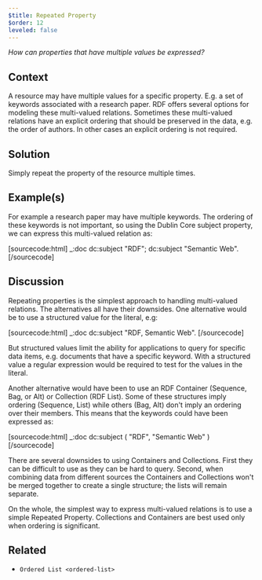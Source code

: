 ```yaml
---
$title: Repeated Property
$order: 12
leveled: false
---
```


*How can properties that have multiple values be expressed?*

## Context

A resource may have multiple values for a specific property. E.g. a set of keywords associated with a research paper. RDF offers several options for modeling these multi-valued relations. Sometimes these multi-valued relations have an explicit ordering that should be preserved in the data, e.g. the order of authors. In other cases an explicit ordering is not required.

## Solution

Simply repeat the property of the resource multiple times.

## Example(s)

For example a research paper may have multiple keywords. The ordering of these keywords is not important, so using the Dublin Core subject property, we can express this multi-valued relation as:

[sourcecode:html]
_:doc
  dc:subject "RDF";
  dc:subject "Semantic Web".
[/sourcecode]

## Discussion

Repeating properties is the simplest approach to handling multi-valued relations. The alternatives all have their downsides. One alternative would be to use a structured value for the literal, e.g:

[sourcecode:html]
_:doc dc:subject "RDF, Semantic Web".
[/sourcecode]

But structured values limit the ability for applications to query for specific data items, e.g. documents that have a specific keyword. With a structured value a regular expression would be required to test for the values in the literal.

Another alternative would have been to use an RDF Container (Sequence, Bag, or Alt) or Collection (RDF List). Some of these structures imply ordering (Sequence, List) while others (Bag, Alt) don't imply an ordering over their members. This means that the keywords could have been expressed as:

[sourcecode:html]
_:doc dc:subject ( "RDF", "Semantic Web" )
[/sourcecode]

There are several downsides to using Containers and Collections. First they can be difficult to use as they can be hard to query. Second, when combining data from different sources the Containers and Collections won't be merged together to create a single structure; the lists will remain separate.

On the whole, the simplest way to express multi-valued relations is to use a simple Repeated Property. Collections and Containers are best used only when ordering is significant.

## Related

- `Ordered List <ordered-list>`
